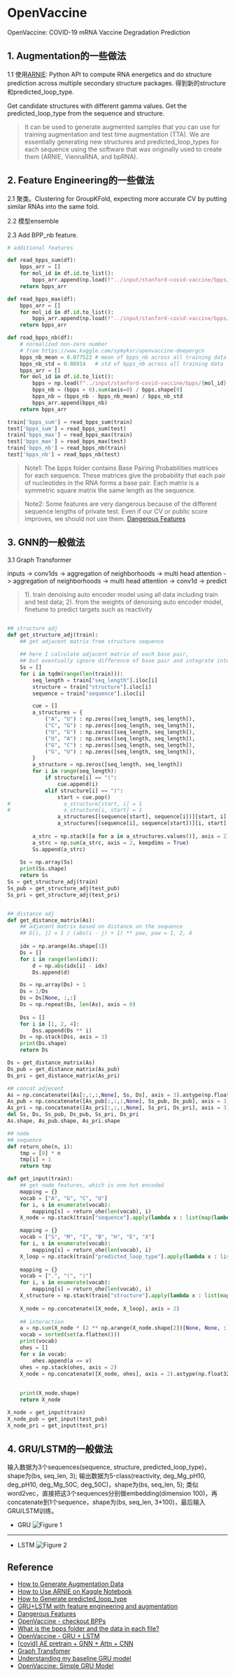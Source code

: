 # OpenVaccine
OpenVaccine: COVID-19 mRNA Vaccine Degradation Prediction

## 1. Augmentation的一些做法

1.1 使用[ARNIE](https://github.com/DasLab/arnie): Python API to compute RNA energetics and do structure prediction across multiple secondary structure packages. 得到新的structure和predicted_loop_type.

Get candidate structures with different gamma values.
Get the predicted_loop_type from the sequence and structure. 

> It can be used to generate augmented samples that you can use for training augmentation and test time augmentation (TTA). We are essentially generating new structures and predicted_loop_types for each sequence using the software that was originally used to create them (ARNIE, ViennaRNA, and bpRNA).



## 2. Feature Engineering的一些做法

2.1 聚类。Clustering for GroupKFold, expecting more accurate CV by putting similar RNAs into the same fold.

2.2 模型ensemble

2.3 Add BPP_nb feature.

```python
# additional features

def read_bpps_sum(df):
    bpps_arr = []
    for mol_id in df.id.to_list():
        bpps_arr.append(np.load(f"../input/stanford-covid-vaccine/bpps/{mol_id}.npy").max(axis=1))
    return bpps_arr

def read_bpps_max(df):
    bpps_arr = []
    for mol_id in df.id.to_list():
        bpps_arr.append(np.load(f"../input/stanford-covid-vaccine/bpps/{mol_id}.npy").sum(axis=1))
    return bpps_arr

def read_bpps_nb(df):
    # normalized non-zero number
    # from https://www.kaggle.com/symyksr/openvaccine-deepergcn 
    bpps_nb_mean = 0.077522 # mean of bpps_nb across all training data
    bpps_nb_std = 0.08914   # std of bpps_nb across all training data
    bpps_arr = []
    for mol_id in df.id.to_list():
        bpps = np.load(f"../input/stanford-covid-vaccine/bpps/{mol_id}.npy")
        bpps_nb = (bpps > 0).sum(axis=0) / bpps.shape[0]
        bpps_nb = (bpps_nb - bpps_nb_mean) / bpps_nb_std
        bpps_arr.append(bpps_nb)
    return bpps_arr 

train['bpps_sum'] = read_bpps_sum(train)
test['bpps_sum'] = read_bpps_sum(test)
train['bpps_max'] = read_bpps_max(train)
test['bpps_max'] = read_bpps_max(test)
train['bpps_nb'] = read_bpps_nb(train)
test['bpps_nb'] = read_bpps_nb(test)
```

> Note1: The bpps folder contains Base Pairing Probabilities matrices for each sequence. These matrices give the probability that each pair of nucleotides in the RNA forms a base pair. Each matrix is a symmetric square matrix the same length as the sequence.

> Note2: Some features are very dangerous because of the different sequence lengths of private test. Even if our CV or public score improves, we should not use them.
> [Dangerous Features](https://www.kaggle.com/its7171/dangerous-features)



## 3. GNN的一般做法

3.1 Graph Transformer

inputs -> conv1ds -> aggregation of neighborhoods -> multi head attention -> aggregation of neighborhoods -> multi head attention -> conv1d -> predict

> 1). train denoising auto encoder model using all data including train and test data; 2). from the weights of denoising auto encoder model, finetune to predict targets such as reactivity

```python

## structure adj
def get_structure_adj(train):
    ## get adjacent matrix from structure sequence
    
    ## here I calculate adjacent matrix of each base pair, 
    ## but eventually ignore difference of base pair and integrate into one matrix
    Ss = []
    for i in tqdm(range(len(train))):
        seq_length = train["seq_length"].iloc[i]
        structure = train["structure"].iloc[i]
        sequence = train["sequence"].iloc[i]

        cue = []
        a_structures = {
            ("A", "U") : np.zeros([seq_length, seq_length]),
            ("C", "G") : np.zeros([seq_length, seq_length]),
            ("U", "G") : np.zeros([seq_length, seq_length]),
            ("U", "A") : np.zeros([seq_length, seq_length]),
            ("G", "C") : np.zeros([seq_length, seq_length]),
            ("G", "U") : np.zeros([seq_length, seq_length]),
        }
        a_structure = np.zeros([seq_length, seq_length])
        for i in range(seq_length):
            if structure[i] == "(":
                cue.append(i)
            elif structure[i] == ")":
                start = cue.pop()
#                 a_structure[start, i] = 1
#                 a_structure[i, start] = 1
                a_structures[(sequence[start], sequence[i])][start, i] = 1
                a_structures[(sequence[i], sequence[start])][i, start] = 1
        
        a_strc = np.stack([a for a in a_structures.values()], axis = 2)
        a_strc = np.sum(a_strc, axis = 2, keepdims = True)
        Ss.append(a_strc)
    
    Ss = np.array(Ss)
    print(Ss.shape)
    return Ss
Ss = get_structure_adj(train)
Ss_pub = get_structure_adj(test_pub)
Ss_pri = get_structure_adj(test_pri)


## distance adj
def get_distance_matrix(As):
    ## adjacent matrix based on distance on the sequence
    ## D[i, j] = 1 / (abs(i - j) + 1) ** pow, pow = 1, 2, 4
    
    idx = np.arange(As.shape[1])
    Ds = []
    for i in range(len(idx)):
        d = np.abs(idx[i] - idx)
        Ds.append(d)

    Ds = np.array(Ds) + 1
    Ds = 1/Ds
    Ds = Ds[None, :,:]
    Ds = np.repeat(Ds, len(As), axis = 0)
    
    Dss = []
    for i in [1, 2, 4]: 
        Dss.append(Ds ** i)
    Ds = np.stack(Dss, axis = 3)
    print(Ds.shape)
    return Ds

Ds = get_distance_matrix(As)
Ds_pub = get_distance_matrix(As_pub)
Ds_pri = get_distance_matrix(As_pri)

## concat adjecent
As = np.concatenate([As[:,:,:,None], Ss, Ds], axis = 3).astype(np.float32)
As_pub = np.concatenate([As_pub[:,:,:,None], Ss_pub, Ds_pub], axis = 3).astype(np.float32)
As_pri = np.concatenate([As_pri[:,:,:,None], Ss_pri, Ds_pri], axis = 3).astype(np.float32)
del Ss, Ds, Ss_pub, Ds_pub, Ss_pri, Ds_pri
As.shape, As_pub.shape, As_pri.shape

## node
## sequence
def return_ohe(n, i):
    tmp = [0] * n
    tmp[i] = 1
    return tmp

def get_input(train):
    ## get node features, which is one hot encoded
    mapping = {}
    vocab = ["A", "G", "C", "U"]
    for i, s in enumerate(vocab):
        mapping[s] = return_ohe(len(vocab), i)
    X_node = np.stack(train["sequence"].apply(lambda x : list(map(lambda y : mapping[y], list(x)))))

    mapping = {}
    vocab = ["S", "M", "I", "B", "H", "E", "X"]
    for i, s in enumerate(vocab):
        mapping[s] = return_ohe(len(vocab), i)
    X_loop = np.stack(train["predicted_loop_type"].apply(lambda x : list(map(lambda y : mapping[y], list(x)))))
    
    mapping = {}
    vocab = [".", "(", ")"]
    for i, s in enumerate(vocab):
        mapping[s] = return_ohe(len(vocab), i)
    X_structure = np.stack(train["structure"].apply(lambda x : list(map(lambda y : mapping[y], list(x)))))
    
    X_node = np.concatenate([X_node, X_loop], axis = 2)
    
    ## interaction
    a = np.sum(X_node * (2 ** np.arange(X_node.shape[2])[None, None, :]), axis = 2)
    vocab = sorted(set(a.flatten()))
    print(vocab)
    ohes = []
    for v in vocab:
        ohes.append(a == v)
    ohes = np.stack(ohes, axis = 2)
    X_node = np.concatenate([X_node, ohes], axis = 2).astype(np.float32)
    
    
    print(X_node.shape)
    return X_node

X_node = get_input(train)
X_node_pub = get_input(test_pub)
X_node_pri = get_input(test_pri)
```


## 4. GRU/LSTM的一般做法

输入数据为3个sequences(sequence, structure, predicted_loop_type)，shape为(bs, seq_len, 3);
输出数据为5-class(reactivity, deg_Mg_pH10, deg_pH10, deg_Mg_50C, deg_50C)，shape为(bs, seq_len, 5);
类似word2vec，直接把这3个sequences分别做embedding(dimension 100)，再concatenate到1个sequence，shape为(bs, seq_len, 3\*100)，最后输入GRU/LSTM训练。

- GRU ![Figure 1](https://github.com/Eurus-Holmes/OpenVaccine/raw/main/images/GRU.png)

----
- LSTM ![Figure 2](https://github.com/Eurus-Holmes/OpenVaccine/raw/main/images/LSTM.png)


## Reference
  - [How to Generate Augmentation Data](https://www.kaggle.com/its7171/how-to-generate-augmentation-data/)
  - [How to Use ARNIE on Kaggle Notebook](https://www.kaggle.com/its7171/how-to-use-arnie-on-kaggle-notebook/)
  - [How to Generate predicted_loop_type](https://www.kaggle.com/its7171/how-to-generate-predicted-loop-type)
  - [GRU+LSTM with feature engineering and augmentation](https://www.kaggle.com/its7171/gru-lstm-with-feature-engineering-and-augmentation/)
  - [Dangerous Features](https://www.kaggle.com/its7171/dangerous-features)
  - [OpenVaccine - checkout BPPs](https://www.kaggle.com/hidehisaarai1213/openvaccine-checkout-bpps)
  - [What is the bpps folder and the data in each file?](https://www.kaggle.com/c/stanford-covid-vaccine/discussion/182021#1006800)
  - [OpenVaccine - GRU + LSTM](https://www.kaggle.com/tuckerarrants/openvaccine-gru-lstm)
  - [[covid] AE pretrain + GNN + Attn + CNN](https://www.kaggle.com/mrkmakr/covid-ae-pretrain-gnn-attn-cnn)
  - [Graph Transfomer](https://www.kaggle.com/cpmpml/graph-transfomer)
  - [Understanding my baseline GRU model](https://www.kaggle.com/c/stanford-covid-vaccine/discussion/182303)
  - [OpenVaccine: Simple GRU Model](https://www.kaggle.com/xhlulu/openvaccine-simple-gru-model)
